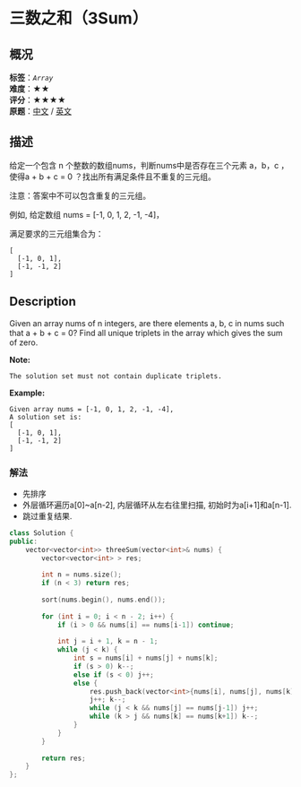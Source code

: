# 三数之和（3Sum）
## 概况
**标签**：*`Array`*<br>
**难度**：★★<br>
**评分**：★★★★<br>
**原题**：[中文](https://leetcode-cn.com/problems/3sum) / [英文](https://leetcode.com/problems/3sum)

## 描述
给定一个包含 n 个整数的数组nums，判断nums中是否存在三个元素 a，b，c ，使得a + b + c = 0 ？找出所有满足条件且不重复的三元组。

注意：答案中不可以包含重复的三元组。

例如, 给定数组 nums = [-1, 0, 1, 2, -1, -4]，

满足要求的三元组集合为：
```
[
  [-1, 0, 1],
  [-1, -1, 2]
]
```

## Description
Given an array nums of n integers, are there elements a, b, c in nums such that a + b + c = 0? Find all unique triplets in the array which gives the sum of zero.

**Note:**

    The solution set must not contain duplicate triplets.

**Example:**
```
Given array nums = [-1, 0, 1, 2, -1, -4],
A solution set is:
[
  [-1, 0, 1],
  [-1, -1, 2]
]
```

### 解法
- 先排序
- 外层循环遍历a[0]~a[n-2], 内层循环从左右往里扫描, 初始时为a[i+1]和a[n-1].
- 跳过重复结果.

```c++
class Solution {
public:
    vector<vector<int>> threeSum(vector<int>& nums) {
        vector<vector<int> > res;
        
        int n = nums.size();
        if (n < 3) return res;
        
        sort(nums.begin(), nums.end());
        
        for (int i = 0; i < n - 2; i++) {
            if (i > 0 && nums[i] == nums[i-1]) continue;
            
            int j = i + 1, k = n - 1;
            while (j < k) {
                int s = nums[i] + nums[j] + nums[k];
                if (s > 0) k--;
                else if (s < 0) j++;
                else {
                    res.push_back(vector<int>{nums[i], nums[j], nums[k]});
                    j++; k--;
                    while (j < k && nums[j] == nums[j-1]) j++;
                    while (k > j && nums[k] == nums[k+1]) k--;
                }
            }
        }
        
        return res;
    }
};
```
